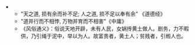 -
	- "天之道, 损有余而补不足; 人之道, 损不足以奉有余" 《道德经》
	- "道并行而不相悖, 万物并育而不相害"《中庸》
	- 《风俗通义》：俗说天地开辟，未有人民，女娲抟黄土做人。剧务，力不暇供，乃引绳于泥中，举以为人。故富贵者，黄土人；贫贱者，引縆人也。
